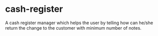 # cash-register

A cash register manager which helps the user by telling how can he/she return the change to the customer with minimum number of notes.
